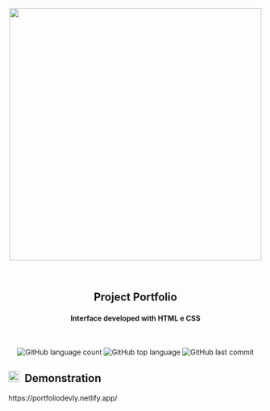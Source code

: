 
<p align= "center">
<img width="500" height="auto" src="https://res.cloudinary.com/dxijjbby3/image/upload/v1666390820/portfolio/f77718747d94a2eaf96bced9c5fba023_lld5qt.png">
</p>
<br>
<h2 align="center"> 

 Project Portfolio 

</h2>
<h4 align="center">Interface developed with HTML e CSS</h4>
<br>

<p align="center">
  <img alt="GitHub language count" src="https://img.shields.io/github/languages/count/larissayasmim/portfolio?color=006400">
 
  <img alt="GitHub top language" src="https://img.shields.io/github/languages/top/larissayasmim/portfolio?color=006400">
 
  <img alt="GitHub last commit" src="https://img.shields.io/github/last-commit/larissayasmim/portfolio?color=006400">

</p>

<h2> <img width="22" height="auto" src="https://res.cloudinary.com/dxijjbby3/image/upload/v1666393600/portfolio/iconmonstr-marketing-4-240_1_xxscmt.png"> &nbsp;Demonstration </h2>

<p> https://portfoliodevly.netlify.app/ </p>
